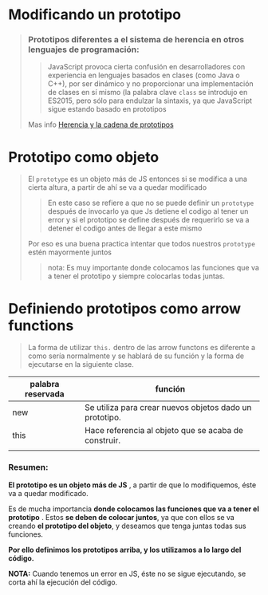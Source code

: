 # Modificando un prototipo
>### Prototipos diferentes a el sistema de herencia en otros lenguajes de programación:
>>JavaScript provoca cierta confusión en desarrolladores con experiencia en lenguajes basados en clases (como Java o C++), por ser dinámico y no proporcionar una implementación de clases en sí mismo (la palabra clave `class` se introdujo en ES2015, pero sólo para endulzar la sintaxis, ya que JavaScript sigue estando basado en prototipos
>
>Mas info [Herencia y la cadena de prototipos](https://developer.mozilla.org/es/docs/Web/JavaScript/Herencia_y_la_cadena_de_protipos)

# Prototipo como objeto
>El ```prototype``` es un objeto más de JS entonces si se modifica a una cierta altura, a partir de ahí se va a quedar modificado
>> En este caso se refiere a que no se puede definir un ```prototype``` después de invocarlo ya que Js detiene el codigo al tener un error y si el prototipo se define después de requerirlo se va a detener el codigo antes de llegar a este mismo
>
>Por eso es una buena practica intentar que todos nuestros ```prototype``` estén mayormente juntos
>>nota: Es muy importante donde colocamos las funciones que va a tener el prototipo y siempre colocarlas todas juntas.

# Definiendo prototipos como arrow functions
> La forma de utilizar ```this.``` dentro de las arrow functons es diferente a como sería normalmente y se hablará de su función y la forma de ejecutarse en la siguiente clase.


 | palabra reservada | función                                                 |
 | ----------------- | ------------------------------------------------------- |
 | new               | Se utiliza para crear nuevos objetos dado un prototipo. |
 | this              | Hace referencia al objeto que se acaba de construir.    |
 |                   |                                                         |


### Resumen:
**El prototipo es un objeto más de JS** , a partir de que lo modifiquemos, éste va a quedar modificado.

Es de mucha importancia **donde colocamos las funciones que va a tener el prototipo** . Estos **se deben de colocar juntos**, ya que con ellos se va creando **el prototipo del objeto**, y deseamos que tenga juntas todas sus funciones.

**Por ello definimos los prototipos arriba, y los utilizamos a lo largo del código.**

**NOTA:** Cuando tenemos un error en JS, éste no se sigue ejecutando, se corta ahí la ejecución del código.

